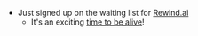 - Just signed up on the waiting list for [Rewind.ai](https://rewind.ai)
	- It's an exciting [time to be alive](((636f5f5a-2e5f-40ab-983e-d02698e29c39)))!